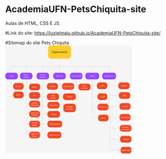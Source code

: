 # AcademiaUFN-PetsChiquita-site
Aulas de HTML, CSS E JS.

#Link do site:
https://luzielmalu.github.io/AcademiaUFN-PetsChiquita-site/

#Sitemap do site Pets Chiquita
<img src="imagens/SitemapPetsChiquita.png" alt="Sitemap" width="400">
